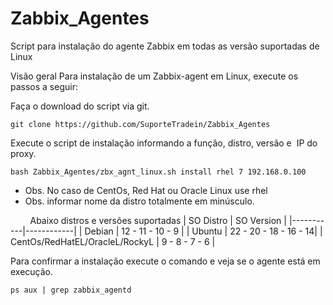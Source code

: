 # Zabbix_Agentes
Script para instalação do agente Zabbix em todas as versão suportadas de Linux

Visão geral
Para instalação de um Zabbix-agent em Linux, execute os passos a seguir:

Faça o download do script via git.

```
git clone https://github.com/SuporteTradein/Zabbix_Agentes
```

Execute o script de instalação informando a função, distro, versão e  IP do proxy.

```
bash Zabbix_Agentes/zbx_agnt_linux.sh install rhel 7 192.168.0.100
```

- Obs. No caso de CentOs, Red Hat ou Oracle Linux use rhel
- Obs. informar nome da distro totalmente em minúsculo.

        Abaixo distros e versões suportadas
| SO Distro	| SO Version |
|-----------|------------|
| Debian	| 12 - 11 - 10 - 9 |
| Ubuntu	| 22 - 20 - 18 - 16 - 14|
| CentOs/RedHatEL/OracleL/RockyL	| 9 - 8 - 7 - 6      |

Para confirmar a instalação execute o comando e veja se o agente está em execução.
```
ps aux | grep zabbix_agentd
```
